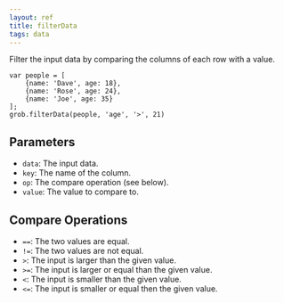 ```yaml
---
layout: ref
title: filterData
tags: data
---
```

Filter the input data by comparing the columns of each row with a value.

    var people = [
        {name: 'Dave', age: 18},
        {name: 'Rose', age: 24},
        {name: 'Joe', age: 35}
    ];
    grob.filterData(people, 'age', '>', 21)

## Parameters
- `data`: The input data.
- `key`: The name of the column.
- `op`: The compare operation (see below).
- `value`: The value to compare to.

## Compare Operations
- `==`: The two values are equal.
- `!=`: The two values are not equal.
- `>`: The input is larger than the given value.
- `>=`: The input is larger or equal than the given value.
- `<`: The input is smaller than the given value.
- `<=`: The input is smaller or equal then the given value.
